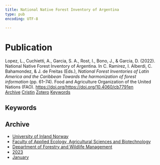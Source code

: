 ```yaml
---
title: National Native Forest Inventory of Argentina
type: pub
encoding: UTF-8

---
```

<h1>Publication</h1>
<article id="csl-bib-container-BN6WYWGZ" class="csl-bib-container">
  <div class="csl-bib-body"> <div class="csl-entry">Lopez, L., Cuchietti, A., Garcia, S. A., Rost, I., Bono, J., &#38; Garcia, D. (2022). National Native Forest Inventory of Argentina. In C. Ramirez, I. Alberdi, C. Bahamondez, &#38; J. de Freitas (Eds.), <i>National Forest Inventories of Latin America and the Caribbean Towards the harmonization of forest information</i> (pp. 61–74). Food and Agriculture Organization of the United Nations (FAO). <a href="https://doi.org/https://doi.org/10.4060/cb7791en">https://doi.org/https://doi.org/10.4060/cb7791en</a></div> </div>
  <div class="csl-bib-buttons">
    <a href="#taxonomy-article-BN6WYWGZ" alt="archive" class="csl-bib-button">Archive</a>
    <a href="https://app.cristin.no/results/show.jsf?id=2114454" alt="Cristin" class="csl-bib-button">Cristin</a>
    <a href="http://zotero.org/groups/5881554/items/BN6WYWGZ" alt="Zotero" class="csl-bib-button">Zotero</a>
    <a href="#keywords-article-BN6WYWGZ" alt="keywords" class="csl-bib-button">Keywords</a>
  </div>
  <div id="csl-bib-meta-container-BN6WYWGZ"></div>
</article>
<div id="csl-bib-meta-BN6WYWGZ" class="csl-bib-meta">
  <article id="keywords-article-BN6WYWGZ" class="keywords-article">
    <h1>Keywords</h1>
    
  </article>
  <article id="taxonomy-article-BN6WYWGZ" class="taxonomy-article">
    <h1>Archive</h1>
    <ul>
      <li><a href="{{< params subfolder >}}en/archive/?key=3DCRN523">University of Inland Norway</a></li>
      <li><a href="{{< params subfolder >}}en/archive/?key=T77LXH6D">Faculty of Applied Ecology, Agricultural Sciences and Biotechnology</a></li>
      <li><a href="{{< params subfolder >}}en/archive/?key=7TRARPE3">Department of Forestry and Wildlife Management</a></li>
      <li><a href="{{< params subfolder >}}en/archive/?key=WXLLSUEU">2023</a></li>
      <li><a href="{{< params subfolder >}}en/archive/?key=VA92SPCW">January</a></li>
    </ul>
  </article>
</div>
